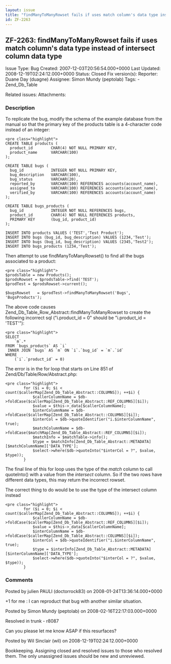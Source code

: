 ```yaml
---
layout: issue
title: "findManyToManyRowset fails if uses match column's data type instead of intersect column data type"
id: ZF-2263
---
```


ZF-2263: findManyToManyRowset fails if uses match column's data type instead of intersect column data type
----------------------------------------------------------------------------------------------------------

 Issue Type: Bug Created: 2007-12-03T20:56:54.000+0000 Last Updated: 2008-12-19T02:24:12.000+0000 Status: Closed Fix version(s): 
 Reporter:  Duane Day (duagne)  Assignee:  Simon Mundy (peptolab)  Tags: - Zend\_Db\_Table
 
 Related issues: 
 Attachments: 
### Description

To replicate the bug, modify the schema of the example database from the manual so that the primary key of the products table is a 4-character code instead of an integer:

 
    <pre class="highlight">
    CREATE TABLE products (
      product_id        CHAR(4) NOT NULL PRIMARY KEY,
      product_name      VARCHAR(100)
    );
    
    CREATE TABLE bugs (
      bug_id            INTEGER NOT NULL PRIMARY KEY,
      bug_description   VARCHAR(100),
      bug_status        VARCHAR(20),
      reported_by       VARCHAR(100) REFERENCES accounts(account_name),
      assigned_to       VARCHAR(100) REFERENCES accounts(account_name),
      verified_by       VARCHAR(100) REFERENCES accounts(account_name)
    );
    
    CREATE TABLE bugs_products (
      bug_id            INTEGER NOT NULL REFERENCES bugs,
      product_id        CHAR(4) NOT NULL REFERENCES products,
      PRIMARY KEY       (bug_id, product_id)
    );
    
    INSERT INTO products VALUES ('TEST','Test Product');
    INSERT INTO bugs (bug_id, bug_description) VALUES (1234,'Test');
    INSERT INTO bugs (bug_id, bug_description) VALUES (2345,'Test2');
    INSERT INTO bugs_products (1234,'Test');


Then attempt to use findManyToManyRowset() to find all the bugs associated to a product:

 
    <pre class="highlight">
    $prodsTable = new Products();
    $prodsRowset = $prodsTable->find('TEST');
    $prodTest = $prodsRowset->current();
    
    $bugsRowset   = $prodTest->findManyToManyRowset('Bugs', 'BugsProducts');


The above code causes Zend\_Db\_Table\_Row\_Abstract::findManyToManyRowset to create the following incorrect sql ("i.product\_id = 0" should be "i.product\_id = 'TEST'"):

 
    <pre class="highlight">
    SELECT
        `m`.*
    FROM `bugs_products` AS `i`
     INNER JOIN `bugs` AS `m` ON `i`.`bug_id` = `m`.`id`
    WHERE
        (`i`.`product_id` = 0)


The error is in the for loop that starts on Line 851 of Zend/Db/Table/Row/Abstract.php:

 
    <pre class="highlight">
            for ($i = 0; $i < count($callerMap[Zend_Db_Table_Abstract::COLUMNS]); ++$i) {
                $callerColumnName = $db->foldCase($callerMap[Zend_Db_Table_Abstract::REF_COLUMNS][$i]);
                $value = $this->_data[$callerColumnName];
                $interColumnName = $db->foldCase($callerMap[Zend_Db_Table_Abstract::COLUMNS][$i]);
                $interCol = $db->quoteIdentifier("i.$interColumnName", true);
                $matchColumnName = $db->foldCase($matchMap[Zend_Db_Table_Abstract::REF_COLUMNS][$i]);
                $matchInfo = $matchTable->info();
                $type = $matchInfo[Zend_Db_Table_Abstract::METADATA][$matchColumnName]['DATA_TYPE'];
                $select->where($db->quoteInto("$interCol = ?", $value, $type));
            }


The final line of this for loop uses the type of the _match_ column to call quoteInto() with a value from the _intersect_ column. So if the two rows have different data types, this may return the incorrect rowset.

The correct thing to do would be to use the type of the intersect column instead

 
    <pre class="highlight">
            for ($i = 0; $i < count($callerMap[Zend_Db_Table_Abstract::COLUMNS]); ++$i) {
                $callerColumnName = $db->foldCase($callerMap[Zend_Db_Table_Abstract::REF_COLUMNS][$i]);
                $value = $this->_data[$callerColumnName];
                $interColumnName = $db->foldCase($callerMap[Zend_Db_Table_Abstract::COLUMNS][$i]);
                $interCol = $db->quoteIdentifier("i.$interColumnName", true);
                $type = $interInfo[Zend_Db_Table_Abstract::METADATA][$interColumnName]['DATA_TYPE'];
                $select->where($db->quoteInto("$interCol = ?", $value, $type));
            }


 

 

### Comments

Posted by julien PAULI (doctorrock83) on 2008-01-24T13:36:14.000+0000

+1 for me : I can reproduct that bug with another similar situation.

 

 

Posted by Simon Mundy (peptolab) on 2008-02-16T22:17:03.000+0000

Resolved in trunk - r8087

Can you please let me know ASAP if this resurfaces?

 

 

Posted by Wil Sinclair (wil) on 2008-12-19T02:24:12.000+0000

Bookkeeping. Assigning closed and resolved issues to those who resolved them. The only unassigned issues should be new and unreviewed.

 

 
